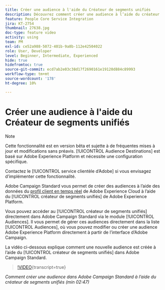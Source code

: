 ```yaml
---
title: Créer une audience à l'aide du Créateur de segments unifiés
description: Découvrez comment créer une audience à l’aide du créateur de segments unifiés
feature: People Core Service Integration
jira: KT-2754
thumbnail: 27638.jpg
doc-type: feature video
activity: using
team: PM
exl-id: ce52a988-5072-401b-9a8b-112e42504022
role: User, Developer
level: Beginner, Intermediate, Experienced
hide: true
hidefromtoc: true
source-git-commit: ecd7ab2e03c38d17f2690161e19120d884c89993
workflow-type: tm+mt
source-wordcount: '178'
ht-degree: 10%

---
```


# Créer une audience à l&#39;aide du Créateur de segments unifiés

>[!NOTE]
>
>Cette fonctionnalité est en version bêta et sujette à de fréquentes mises à jour et modifications sans préavis. [!UICONTROL Audience Destinations] est basé sur Adobe Experience Platform et nécessite une configuration spécifique.
>
>Contactez le [!UICONTROL service clientèle d’Adobe] si vous envisagez d’implémenter cette fonctionnalité.

Adobe Campaign Standard vous permet de créer des audiences à l’aide des données du [profil client en temps réel](https://experienceleague.adobe.com/docs/platform-learn/tutorials/profiles/understanding-the-real-time-customer-profile.html?lang=en) de Adobe Experience Cloud à l’aide du [!UICONTROL créateur de segments unifiés] de Adobe Experience Platform.

Vous pouvez accéder au [!UICONTROL créateur de segments unifiés] directement dans Adobe Campaign Standard via le module [!UICONTROL Audiences]. Il vous permet de gérer ces audiences directement dans la liste [!UICONTROL Audiences], où vous pouvez modifier ou créer une audience Adobe Experience Platform directement à partir de l’interface d’Adobe Campaign.

La vidéo ci-dessous explique comment une nouvelle audience est créée à l’aide du [!UICONTROL créateur de segments unifiés] dans Adobe Campaign Standard.

>[!VIDEO](https://video.tv.adobe.com/v/27638?learn=on){transcript=true}

*Comment créer une audience dans Adobe Campaign Standard à l’aide du créateur de segments unifiés (min 02:47)*
